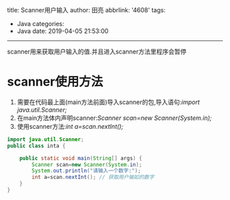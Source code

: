 title: Scanner用户输入
author: 田亮
abbrlink: '4608'
tags:
  - Java
categories:
  - Java
date: 2019-04-05 21:53:00
---
scanner用来获取用户输入的值.并且进入scanner方法里程序会暂停
# scanner使用方法
1. 需要在代码最上面(main方法前面)导入scanner的包,导入语句:*import java.util.Scanner;*
2. 在main方法体内声明scanner:*Scanner scan=new Scanner(System.in);*
3. 使用scanner方法:*int a=scan.nextInt();* 

```java
import java.util.Scanner;
public class inta {

	public static void main(String[] args) {
		Scanner scan=new Scanner(System.in);
		System.out.println("请输入一个数字:");
		int a=scan.nextInt(); // 获取用户输如的数字
	}
}
```
<!--more-->